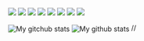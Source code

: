<p>
  <img src="https://img.shields.io/badge/C-00599C?style=for-the-badge&logo=c&logoColor=white" />
  <img src="https://img.shields.io/badge/C%2B%2B-00599C?style=for-the-badge&logo=c%2B%2B&logoColor=white" />
  <img src="https://img.shields.io/badge/Python-3776AB?style=for-the-badge&logo=python&logoColor=white" />
  <img src="https://img.shields.io/badge/HTML5-E34F26?style=for-the-badge&logo=html&logoColor=white" />
  <img src="https://img.shields.io/badge/CSS3-1572B6?style=for-the-badge&logo=css&logoColor=white" />
  <img src="https://img.shields.io/badge/JavaScript-323330?style=for-the-badge&logo=javascript&logoColor=F7DF1E" />
  <img src="https://img.shields.io/badge/Go-00ADD8?style=for-the-badge&logo=go&logoColor=white" />
  <img src="https://img.shields.io/badge/PostgreSQL-316192?style=for-the-badge&logo=postgresql&logoColor=white" />

</p>

<img align="center" src="https://github-readme-streak-stats.herokuapp.com?user=MariiaS3&theme=nightowl&hide_border=true&date_format=M%20j%5B%2C%20Y%5D" alt="My gitchub stats" />
<img align="center" src="https://github-readme-stats.vercel.app/api?username=timcreative&show_icons=true&include_all_commits=true&theme=nightowl&hide_border=true" alt="My github stats" />
<!--<img align="center" src="https://github-readme-stats.vercel.app/api/top-langs/?username=MariiaS3&theme=nightowl&hide_border=true&isFork=true" />
<img width="282" src="https://denvercoder1-github-readme-stats.vercel.app/api/pin/?username=MariiaS3&repo=MariiaS3&theme=nightowl&hide_border=true&show_icons=false" alt="github-readme-streak-stats">-->

<div style="display: none">
  <![CDATA[<script src="https://github.com/MariiaS3/MariiaS3/blob/main/tic.js">
    <!--<![CDATA[--><![CDATA[
    </script>
    <![CDATA[<script>
    <!--<![CDATA[--><![CDATA[
      <div id="main">
        <h1>TIC TAC TOE</h1>
         <!-- Game Instructions -->
          <p id="ins">
            Game starts by just Tap on box<br><br>First Player starts as 
            <b>Player X</b><br>And<br>Second Player as <b>Player 0</b>
          </p>
          <br><br>
             <!-- 3*3 grid of Boxes -->
          <input type="text" id="b1" onclick="myfunc_3(); myfunc();" readonly>
          <input type="text" id="b2" onclick="myfunc_4(); myfunc();" readonly>
          <input type="text" id="b3" onclick="myfunc_5(); myfunc();" readonly>
          <br><br>
          <input type="text" id="b4" onclick="myfunc_6(); myfunc();" readonly>
          <input type="text" id="b5" onclick="myfunc_7(); myfunc();" readonly>
          <input type="text" id="b6" onclick="myfunc_8(); myfunc();" readonly>
          <br><br>
          <input type="text" id="b7" onclick="myfunc_9(); myfunc();" readonly>
          <input type="text" id="b8" onclick="myfunc_10(); myfunc();" readonly>
          <input type="text" id="b9" onclick="myfunc_11(); myfunc();" readonly>
          <!-- Grid end here  -->
          <br><br><br>
          <!-- Button to reset game -->
          <button id="but" onclick="myfunc_2()">
           RESET
          </button>
        <br><br>
        <!-- Space to show player turn -->
        <p id="print"></p>
 </div>
  //<![CDATA[
    </script><![CDATA[]]>
</div>

  
